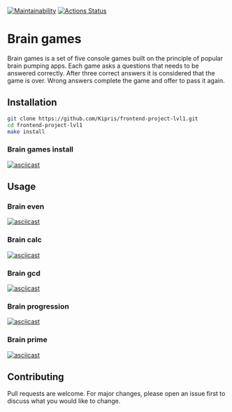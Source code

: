 [![Maintainability](https://api.codeclimate.com/v1/badges/838c576288116887df4d/maintainability)](https://codeclimate.com/github/Kipris/frontend-project-lvl1/maintainability)
[![Actions Status](https://github.com/Kipris/frontend-project-lvl1/workflows/CI/badge.svg)](https://github.com/Kipris/frontend-project-lvl1/actions)

# Brain games

Brain games is a set of five console games built on the principle of popular brain pumping apps. Each game asks a questions that needs to be answered correctly. After three correct answers it is considered that the game is over. Wrong answers complete the game and offer to pass it again.

## Installation

```bash
git clone https://github.com/Kipris/frontend-project-lvl1.git
cd frontend-project-lvl1
make install
```

### Brain games install
[![asciicast](https://asciinema.org/a/346439.svg)](https://asciinema.org/a/346439)

## Usage

### Brain even
[![asciicast](https://asciinema.org/a/346441.svg)](https://asciinema.org/a/346441)

### Brain calc
[![asciicast](https://asciinema.org/a/346444.svg)](https://asciinema.org/a/346444)

### Brain gcd
[![asciicast](https://asciinema.org/a/346450.svg)](https://asciinema.org/a/346450)

### Brain progression
[![asciicast](https://asciinema.org/a/346455.svg)](https://asciinema.org/a/346455)

### Brain prime
[![asciicast](https://asciinema.org/a/346457.svg)](https://asciinema.org/a/346457)

## Contributing

Pull requests are welcome. For major changes, please open an issue first to discuss what you would like to change.
